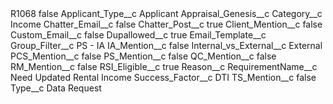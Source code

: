 <?xml version="1.0" encoding="UTF-8"?>
<CustomMetadata xmlns="http://soap.sforce.com/2006/04/metadata" xmlns:xsi="http://www.w3.org/2001/XMLSchema-instance" xmlns:xsd="http://www.w3.org/2001/XMLSchema">
    <label>R1068</label>
    <protected>false</protected>
    <values>
        <field>Applicant_Type__c</field>
        <value xsi:type="xsd:string">Applicant</value>
    </values>
    <values>
        <field>Appraisal_Genesis__c</field>
        <value xsi:nil="true"/>
    </values>
    <values>
        <field>Category__c</field>
        <value xsi:type="xsd:string">Income</value>
    </values>
    <values>
        <field>Chatter_Email__c</field>
        <value xsi:type="xsd:boolean">false</value>
    </values>
    <values>
        <field>Chatter_Post__c</field>
        <value xsi:type="xsd:boolean">true</value>
    </values>
    <values>
        <field>Client_Mention__c</field>
        <value xsi:type="xsd:boolean">false</value>
    </values>
    <values>
        <field>Custom_Email__c</field>
        <value xsi:type="xsd:boolean">false</value>
    </values>
    <values>
        <field>Dupallowed__c</field>
        <value xsi:type="xsd:boolean">true</value>
    </values>
    <values>
        <field>Email_Template__c</field>
        <value xsi:nil="true"/>
    </values>
    <values>
        <field>Group_Filter__c</field>
        <value xsi:type="xsd:string">PS - IA</value>
    </values>
    <values>
        <field>IA_Mention__c</field>
        <value xsi:type="xsd:boolean">false</value>
    </values>
    <values>
        <field>Internal_vs_External__c</field>
        <value xsi:type="xsd:string">External</value>
    </values>
    <values>
        <field>PCS_Mention__c</field>
        <value xsi:type="xsd:boolean">false</value>
    </values>
    <values>
        <field>PS_Mention__c</field>
        <value xsi:type="xsd:boolean">false</value>
    </values>
    <values>
        <field>QC_Mention__c</field>
        <value xsi:type="xsd:boolean">false</value>
    </values>
    <values>
        <field>RM_Mention__c</field>
        <value xsi:type="xsd:boolean">false</value>
    </values>
    <values>
        <field>RSI_Eligible__c</field>
        <value xsi:type="xsd:boolean">true</value>
    </values>
    <values>
        <field>Reason__c</field>
        <value xsi:nil="true"/>
    </values>
    <values>
        <field>RequirementName__c</field>
        <value xsi:type="xsd:string">Need Updated Rental Income</value>
    </values>
    <values>
        <field>Success_Factor__c</field>
        <value xsi:type="xsd:string">DTI</value>
    </values>
    <values>
        <field>TS_Mention__c</field>
        <value xsi:type="xsd:boolean">false</value>
    </values>
    <values>
        <field>Type__c</field>
        <value xsi:type="xsd:string">Data Request</value>
    </values>
</CustomMetadata>
